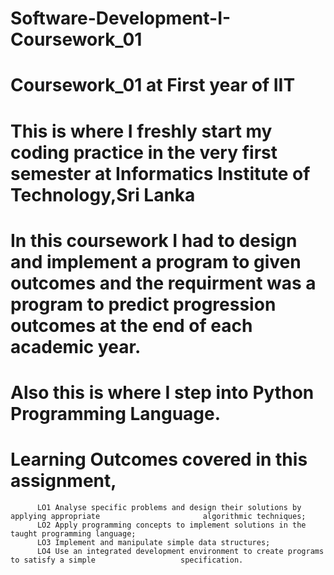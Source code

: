 # Software-Development-I-Coursework_01
# Coursework_01 at First year of IIT

# This is where I freshly start my coding practice in the very first semester at Informatics Institute of Technology,Sri Lanka

# In this coursework I had to design and implement a program to given outcomes and the requirment was a program to predict progression outcomes at the end of each academic year. 

# Also this is where I step into Python Programming Language.

# Learning Outcomes covered in this assignment,
          LO1 Analyse specific problems and design their solutions by applying appropriate                       algorithmic techniques;
          LO2 Apply programming concepts to implement solutions in the taught programming language;
          LO3 Implement and manipulate simple data structures;
          LO4 Use an integrated development environment to create programs to satisfy a simple                   specification.
